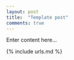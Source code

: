 ```yaml
---
layout: post
title:  "Template post"
comments: true
---
```


Enter content here...


{% include urls.md %}

